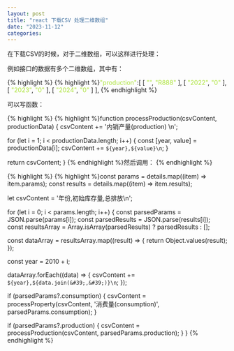 ```yaml
---
layout: post
title: "react 下载CSV 处理二维数组"
date: "2023-11-12"
categories: 
---
```

<p>在下载CSV的时候，对于二维数组，可以这样进行处理：</p>

<p>例如接口的数据有多个二维数组，其中有：</p>

{% highlight %}
{% highlight %}<span style="color:#abe338">&quot;production&quot;</span>:[
        [
            <span style="color:#abe338">&quot;&quot;</span>,
            <span style="color:#abe338">&quot;R888&quot;</span>
        ],
        [
            <span style="color:#abe338">&quot;2022&quot;</span>,
            <span style="color:#abe338">&quot;0&quot;</span>
        ],
        [
            <span style="color:#abe338">&quot;2023&quot;</span>,
            <span style="color:#abe338">&quot;0&quot;</span>
        ],
        [
            <span style="color:#abe338">&quot;2024&quot;</span>,
            <span style="color:#abe338">&quot;0&quot;</span>
        ]
    ],
{% endhighlight %}

<p>可以写函数：</p>

{% highlight %}
{% highlight %}function processProduction(csvContent, productionData) {
  csvContent += &#39;内销产量(production) \n&#39;;

  for (let i = 1; i &lt; productionData.length; i++) {
    const [year, value] = productionData[i];
    csvContent += `${year},${value}\n`;
  }

  return csvContent;
}
{% endhighlight %}然后调用：
{% endhighlight %}

{% highlight %}
{% highlight %}const params = details.map((item) =&gt; item.params);
const results = details.map((item) =&gt; item.results);

let csvContent = &#39;年份,初始库存量,总排放\n&#39;;

for (let i = 0; i &lt; params.length; i++) {
  const parsedParams = JSON.parse(params[i]);
  const parsedResults = JSON.parse(results[i]);
  const resultsArray = Array.isArray(parsedResults) ? parsedResults : [];

  const dataArray = resultsArray.map((result) =&gt; {
    return Object.values(result);
  });

  const year = 2010 + i;

  dataArray.forEach((data) =&gt; {
    csvContent += `${year},${data.join(&#39;,&#39;)}\n`;
  });

  if (parsedParams?.consumption) {
    csvContent = processProperty(csvContent, &#39;消费量(consumption)&#39;, parsedParams.consumption);
  }

  if (parsedParams?.production) {
    csvContent = processProduction(csvContent, parsedParams.production);
  }
}
{% endhighlight %}


